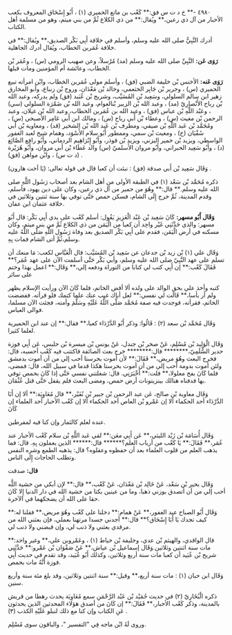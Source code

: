 ٤٩٨٠ -** خ د ت س فق:** كَعْب بن ماتع الحميري (١) ، أَبُو إِسْحَاق المعروف بكعب الأحبار من آل ذي رعين،** ويُقال:** من ذي الكلاع ثُمَّ من بني ميتم، وهو من مسلمة أهل الكتاب.

أدرك النَّبِيُّ صلى الله عليه وسلم، وأسلم في خلافة أَبِي بَكْر الصديق،** ويُقال:** في خلافة عُمَربن الخطاب، ويُقال أدرك الجاهلية.

**رَوَى عَن:** النَّبِيِّ صلى الله عليه وسلم (مد) مُرْسلاً، وعن صهيب الرومي (س) ، وعُمَر بْن الخطاب، وعائشة أم المؤمنين ومات قبلها.

**رَوَى عَنه:** الأخنس بْن خليفة الضبي (فق) ، وأسلم مولى عُمَربن الخطاب، وابْن امرأته تبيع الحميري (س) ، وجرير بْن جَابِر الخثعمي، وخالد بْن مَعْدَان، وروح بْن زنباع، وأبو المخارق زهير ابن سالم السلولي، وسَعِيد بْن المُسَيَّب، وشريح بْن عُبَيد (فق) ولم يدركه، وعبد الله بْن رباح الأَنْصارِيّ (مد) ، وعبد الله بْن الزبير بْنالعوام، وعبد الله بْن ضَمْرَة السلولي (سي) ، وعَبْد اللَّهِ بْن عباس (فق) ، وعبد الله بن عُمَربن الخطاب، وعبد الله بْن غيلان، وعبد الرحمن بْن مغيث (س) ، وعطاء بْن أَبي رباح (س) ، ومالك ابن أَبي عَامِر الأصبحي (س) ، ومُحَمَّد بْن عَبد اللَّهِ بْن صيفي، ومطرف بْن عَبد الله بْن الشخير (قد) ، ومعاوية بْن أَبي سُفْيَان (خ) ، ومغيث بْن سمي، وممطور أَبُو سلام الأَسْوَد، وهمام شيخ لعبد الغفور الواسطي، ويزيد بْن خمير اليزني، ويزيد بْن قوذر، وأَبُو إِبْرَاهِيم الردماني، وأَبُو رافع الصَّائِغ (د) ، وأَبُو سَعِيد الحبراني، وأَبُو مروان الأَسلميّ (س) والد عَطَاء بْن أَبي مروان، وأَبُو هُرَيْرة (د ت س) ، وابْن مواهن (فق) .

وَقَال سَعِيد بْن أَبي صدقة (فق) : نبئت أن كعبا قال في قوله تعالى: (يَا أخت هارون) .

ذكره مُحَمَّد بْن سَعْد (١) في الطبقة الأولى من أهل الشام بعد أصحاب رَسُول اللَّهِ صلى الله عليه وسلم.** قال:** وهُوَ من حمير من آل ذي رعين، وكان على دين يهود، فأسلم، وقدم المدينة، ثُمَّ خرج إِلَى الشام، فسكن حمص حَتَّى توفي بها سنة ثنتين وثلاثين في خلافة عثمان ابن عفان.

**وَقَال أَبُو مسهر:** كَانَ سَعِيد بْن عَبْد الْعَزِيزِ يَقُول: أسلم كَعْب على يدي أَبِي بَكْر: قال أَبُو مسهر: والذي حَدَّثَنِي غَيْر واحِد أن كعبا من الْيَمَن من ذي الكلاع ثُمَّ من بني ميتم، وكان مسكنه في أرض الْيَمَن، فقدم على أَبِي بَكْر الصديق بعد وفاة رَسُول اللَّهِ صَلَّى اللَّهُ عليه وسلم،ثُمَّ أتى الشام فمات بِهِ.

وَقَال علي (١) بْن زيد بْن جدعان عن سَعِيد بْن المُسَيَّب: قال الْعَبَّاس لكعب: مَا منعك أن تسلم على عهد النَّبِيّ صلى الله عليه وسلم، وأبي بَكْر حَتَّى أسلمت الآن على عهد عُمَر؟** فَقَالَ كَعْب:** إن أَبِي كتب لي كتابا من التوراة ودفعه إلي،** وَقَال:** اعمل بهذا وختم على سائر

كتبه وأخذ علي بحق الوالد على ولده ألا أفض الخاتم، فلما كَانَ الآن ورأيت الإسلام يظهر ولم أر بأسا،** قَالَت لي نفسي:** لعل أباك غيب عنك علما كتمك فلو قرأته. ففضضت الخاتم، فقرأته، فوجدت فيه صفة مُحَمَّد صَلَّى اللَّهُ عَلَيْهِ وسَلَّمَ وأمته، فجئت الآن مسلما، فوالى العباس.

وَقَال مُحَمَّد بْن سعد (٢) : قَالُوا: وذكر أَبُو الدَّرْدَاء كعبا،** فقال:** إن عند ابن الحميرية لعلما كثيرا.

وَقَال الْوَلِيد بْن مُسْلِم، عَنْ صخر بْن جندل، عَنْ يونس بْن ميسرة بْن حلبس، عَن أَبِي فوزة حدير السُّلَمِيّ،******** قال:******** خرج بعث الصائفة فاكتتب فيه كَعْب أحسبه، قال: فخرج البعث وهُوَ مريض،** فَقَالَ:** لأن أموت بحرستا أحب إلي من أن أموت بدمشق ولئن أموت بدومة أحب إلي من أن أموت بحرستا هكذا قدما في سبيل الله، قال: فمضى، فلما كَانَ بفخ معلولا،** قلت:** أَخْبَرَنِي. قال: شغلتني نفسي حَتَّى إذا كَانَ بحمص توفي بها فدفناه هنالك بينزيتونات أرض حمص، ومضى البعث فلم يقفل حَتَّى قتل عُثْمَان.

وَقَال معاوية بْن صالح، عَن عبد الرحمن بْن جبير بْن نُفَيْر،** قال مُعَاوِيَة:** ألا إن أَبَا الدَّرْدَاء أحد الحكماء ألا إن عَمْرو بْن العاص أحد الحكماء ألا إن كَعْب الأحبار أحد العلماء إن كَانَ

عنده لعلم كالثمار وإن كنا فيه لمفرطين.

وَقَال أُسَامَة بْن زَيْد الليثي،** عَن أَبِي معَن:** لقي عَبد اللَّهِ بْن سلام كَعْب الأحبار عند عُمَر،** فَقَالَ:** يَا كَعْب من أرباب العلم؟****** قال:****** الذين يعملون بِهِ. قال: فما يذهب العلم من قلوب العلماء بعد أن حفظوه وعقلوه؟ قال: يذهبه الطمع وشره النفس وتطلب الحاجات إِلَى الناس.

**قال:** صدقت

وَقَال بحير بْن سَعْد، عَنْ خَالِد بْن مَعْدَان، عَنْ كَعْب،** قال:** لإن أبكي من خشية اللَّه أحب إلي من أن أتصدق بوزني ذهبا، وما من عينين بكتا من خشية الله في دار الدنيا إِلا كَانَ حقا على الله أن يضحكهما في الآخرة.

وَقَال أَبُو الصباح عبد الغفور،** عَنْ همام:** دخلنا على كَعْب وهُوَ مريض،** فقلنا له:** كيف تجدك يَا أَبَا إِسْحَاق؟** قال:** أجدني جسدا مرتهنا بعملي، فإن بعثني الله من مرقدي بعثني ولا ذنب لي، وإن قبضني ولا ذنب لي.

قال الواقدي، والهيثم بْن عدي، وخليفة بْن خياط (١) ، وعَمْروبن علي،** وغير واحد:** مات سنة اثنتين وثلاثين.وَقَال إسماعيل بْن عياش،** عَنْ صَفْوَان بْن عَمْرو:** حَدَّثَنِي شريح بْن عُبَيد أن كعبا مات سنة أربع وثلاثين، وكذلك أَبُو عُبَيد، وقد تقدم في حديث أَبِي فوزة أَنَّهُ مات بحمص.

وَقَال ابن حبان (١) : مات سنة أربع،** وقيل:** سنة اثنتين وثلاثين، وقد بلغ مئة سنة وأربع سنين.

ذكره الْبُخَارِيّ (٢) في حديث حُمَيْد بْن عَبْد الرَّحْمَنِ سمع مُعَاوِيَة يحدث رهطا من قريش بالمدينة، وذكر كَعْب الأحبار،** فَقَالَ:** إن كَانَ من أصدق هؤلاء المحدثين الذين يحدثون عَنِ الكتاب وإن كنا مع ذلك لنبلو عَلَيْهِ الكذب (٣) .

وروى لَهُ ابْن ماجه فِي "التفسير "، والباقون سوى مُسْلِم.